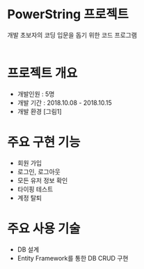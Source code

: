 # PowerString 프로젝트
개발 초보자의 코딩 입문을 돕기 위한 코드 프로그램
 <br/><br/>
 
# 프로젝트 개요
- 개발인원 : 5명
- 개발 기간 : 2018.10.08 - 2018.10.15
- 개발 환경
[그림1]



# 주요 구현 기능
- 회원 가입
- 로그인, 로그아웃
- 모든 유저 정보 확인
- 타이핑 테스트
- 계정 탈퇴


# 주요 사용 기술
- DB 설계
- Entity Framework를 통한 DB CRUD 구현

